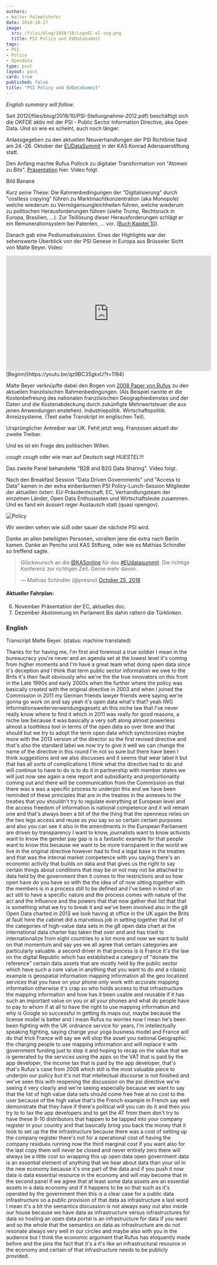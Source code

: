 ```yaml
---
authors: 
- Walter Palmetshofer
date: 2018-10-27
image:
  src: /files/blog/2018/10/LogoEC-el-svg.png
  title: PSI Policy und EUDataSummit
tags:
- PSI
- Policy
- Opendata
type: post
layout: post
card: true
published: false
title: "PSI Policy und EUDataSummit" 
---
```


<i>English summary will follow</i>.

Seit 2012(/files/blog/2018/10/PSI-Stellungnahme-2012.pdf) beschäftigt sich die OKFDE aktiv mit der PSI - Public Sector Information Directive, aka Open Data.
Und so wie es scheint, auch noch länger.

Anlassgegeben zu den aktuellen Neuverhandlungen der PSI Richtlinie fand am 24.-26. Oktober
der [EUDataSummit](http://www.kas.de/wf/en/17.78393/) in der KAS Konrad Adenauerstiftung statt.

Den Anfang machte Rufus Pollock zu digitaler Transformation von "Atomen zu Bits".
[Präsentation](/files/blog/2018/10/PSI-Stellungnahme-2012.pdf) hier. Video folgt.

Bild Banane

Kurz seine These: Die Rahmenbedingungen der "Digitalisierung" durch "costless copying" führen zu Marktmachtkonzentration (aka Monopole) welche wiederum zu Vermögensungleichheiten führen, welche wiederum zu politischen Herausforderungen führen
(siehe Trump, Rechtsruck in Europa, Brasilien, ...). Zur Teillösung dieser Herausforderungen schlägt er ein Remunerationsystem
bei Patenten, ... vor. ([Buch Kapitel 10](https://openrevolution.net/)).

Danach gab eine Podiumsdiskussion. Eines der Highlights war der sehenswerte Überblick von der PSI Genese in Europa aus Brüsseler Sicht von Malte Beyer. Video:

<iframe width="560" height="315" src="https://www.youtube-nocookie.com/embed/qz9BC35gkxU?t=1194&rel=0" frameborder="0" allow="autoplay; encrypted-media" allowfullscreen></iframe> [Beginn](https://youtu.be/qz9BC35gkxU?t=1194)

Malte Beyer verknüpfte dabei den Bogen von [2008 Paper von Rufus](https://rufuspollock.com/2008/03/12/models-of-public-sector-information-provision-via-trading-funds-report-published-today/) zu den aktuellen französischen Rahmenbedingungen. (Als Beispiel nannte er die Kostenbefreiung des nationalen französischen Geographiedienstes und der Daten und die Kostenabdeckung durch zukünfigte Mehrwertsteuer die aus jenen Anwendungen enstehen).
Industriepolitik. Wirtschaftspolitik. Anreizsysteme.
(Text siehe Transkript im englischen Teil).

Ursprünglicher Antreiber war UK. Fehlt jetzt weg. Franzosen aktuell der zweite Treiber.

Und es ist ein Frage des politischen Willen. 

*cough* *cough* oder wie man auf Deutsch sagt *HUESTEL*!!!

Das zweite Panel behandelte "B2B and B2G Data Sharing". Video folgt.

Nach den Breakfast Session "Data Driven Governments" und "Access to Data" kamen in der extra einberäumten PSI Policy-Lunch-Session Mitglieder der aktuellen österr. EU-Präsidentschaft, EC, Verhandlungsteam der einzelnen Länder, Open Data Enthusiasten und Wirtschaftsleute zusammen. Und es fand ein äussert reger Austausch statt (quasi opengov).

![Policy](/files/blog/2018/10/20181024-eudatasummit-policy.jpg "Empfehlungen")<br>

Wir werden sehen wie süß oder sauer die nächste PSI wird.

Danke an allen beteiligten Personen, vorallem jene die extra nach Berlin kamen.
Danke an Pencho und KAS Stiftung, oder wie es Mathias Schindler so treffend sagte.

<blockquote class="twitter-tweet" data-lang="en"><p lang="de" dir="ltr">Glückwunsch an die <a href="https://twitter.com/KASonline?ref_src=twsrc%5Etfw">@KASonline</a> für das <a href="https://twitter.com/hashtag/EUdatasummit?src=hash&amp;ref_src=twsrc%5Etfw">#EUdatasummit</a>. Die richtige Konferenz zur richtigen Zeit. Gerne mehr davon.</p>&mdash; Mathias Schindler (@presroi) <a href="https://twitter.com/presroi/status/1055425468650999809?ref_src=twsrc%5Etfw">October 25, 2018</a></blockquote>
<script async src="https://platform.twitter.com/widgets.js" charset="utf-8"></script>


#### Aktueller Fahrplan:
6. November Präsentation der EC, aktuelles doc.
4. Dezember Abstimmung im Parlament
Bis dahin rattern die Türklinken.



### English

Transcript Malte Beyer. (status: machine translated)

Thanks for for having me, I'm first and
foremost a true soldier I mean in the
bureaucracy you're never and an agenda
set at the lowest level it's coming from
higher moments and I'm have a great team
what doing open data since it's
deception and I think that term public
sector information we owe to the Brits
it's their fault obviously who we're the
the true innovators on this front in the
Late 1990s and early 2000s when the
further where the policy was basically
created with the original directive in
2003 and when I joined the Commission in
2011 my German friends lawyer friends
were saying we're gonna go work on and
say yeah it's open data what's that? yeah
IWG Informationsweiterverwendungsgesetz
ah this niche law that I've never really
know where to find it which in 2011 was
really for good reasons, a niche law
because it was basically a very soft
along almost powerless almost a
toothless tool in terms of the open data
so over time and that should but we try
to adopt the term open data which
synchronizes maybe more with the 2013
version of the director so the first
revised directive and that's also the
standard label we now try to give it
well we can change the name of the
directive in this round I'm not so sure
but there have been I think suggestions
and we also discusses and it seems that
wear label it but that has all sorts of
complications I think what the
directive had to do and will continue to
have to do is to do it in partnership
with member states we will just now see
again a new report and subsidiarity and
proportionality coming out and there
will be communication from the
Commission on that there was a was a
specific process to underpin this and we
have been reminded of these principles
that are in the treaties in the annexes
to the treaties that you shouldn't try
to regulate everything at European level
and the access freedom of information is
national competence and it will remain
one and that's always been a bit of the
the thing that the openness relies on
the two legs access and reuse as you say
so so certain certain purposes and also
you can see it also in the amendments in
the European Parliament are driven by
transparency I want to know, journalists
want to know activists want to know the
gender pay gap is is a fantastic example
for that people want to know this
because we want to be more transparent
in the world we live in the original
directive however had to find a legal
base in the treaties and that was the
internal market competence with you
saying there's an economic activity that
builds on data and that gives us the
right to say certain things about
conditions that may be or not may not be
attached to data held by the government
then it comes to the restrictions and so
how open have do you have
so with the the idea of of now sitting
together with the members is in a
process still to be defined and I've
been in kind of an act still to have a
specific nature and the process comes
with nature of the act and the influence
and the powers that that now gather that
list that that is something what we try
to break it and we've been involved also
in the g8 Open Data charted in 2013 we
look having at office in the UK again
the Brits at fault here the cabinet did
a marvelous job in setting together that
list of the categories of high-value
data sets in the g8 open data chart at
the international data charter has taken
that over and and has tried to
internationalize from eight countries to
a lot more and now we want to build on
that momentum and say yes we all agree
that certain categories are particularly
valuable. a second driver in that process
is is France it's the law on the digital
Republic which has established a
category of "donate the reference" certain
data assets that are mostly held by the
public sector which have such a core
value in anything that you want to do
and a classic example is 
geospatial information mapping
information all the geo localized
services that you have on your phone
only work with accurate mapping
information otherwise it's crap
so who holds access to that
infrastructure the mapping information
and how has it been usable and reusable
if it has such an important value on you
or all your phones and what do people
have to pay to whom if at all to have
the right to use mapping information and
why is Google so successful in getting
its maps out, maybe because the license
model is better and I mean Rufus no
worries now I mean he's been been
fighting with the UK ordnance service
for years, I'm intellectually speaking
fighting, saying change your yoga
business model and France will do that
trick France will say we will stop the
asset you national Geographic
the charging people to use mapping
information and will replace it with
government funding just to stop it and
hoping to recap on the value that we is
generated by the services using the apps
so the VAT that is paid by the app
developer, the income tax that is paid by
the app developer, that's that's Rufus's
case from 2008 which still is the most
valuable piece to underpin our policy
but it's not that intellectual
discourse is not finished and we've seen
this with reopening the discussion on
the psi directive we're seeing it very
clearly and we're seeing especially
because we want to say that the list of
high value data sets should come free
free at no cost to the user because of
the high value that's the French example
in French say well demonstrate that they
have if there's political will you can
do it and then you try to to tax the app
developers and to get the AT from them
don't try to have these 8-10 distributors
that happen to be tapped into your
company register in your country and
that basically bring you back the money
that it took to set up the the
infrastructure because there was a cost
of setting up the company register
there's not for a operational cost of having
the company residues running now the
third marginal cost if you want also for
the last copy them will never be closed
and never entirely zero there will
always be a little cost so wrapping this
up open data open government data is an
essential element of anything that we
hear about data than your oil in the new
economy because it's one part of the
data and if you push it now data is data
essential resource in the economy and
will may become that in the second panel
if we agree that at least some data
assets are an essential assets in a data
economy and if it happens to be so that
such as it's operated by the government
then this is a clear case for a public
data infrastructure so a public
provision of that data as infrastructure
a last word I mean it's a bit the semantics
discussion is not always easy out also
inside our house because we have data as
infrastructure versus infrastructures
for data so hosting an open data portal
is an infrastructure for data if you
want and so the whole that the semantics
on data as infrastructure are do not
resonate always very well in our circles
and maybe also with you in the audience
but I think the economic argument that
Rufus has eloquently made before and the
pins the fact that it's a it's like an
infrastructural resource in the economy
and certain of that infrastructure needs
to be publicly provided.
